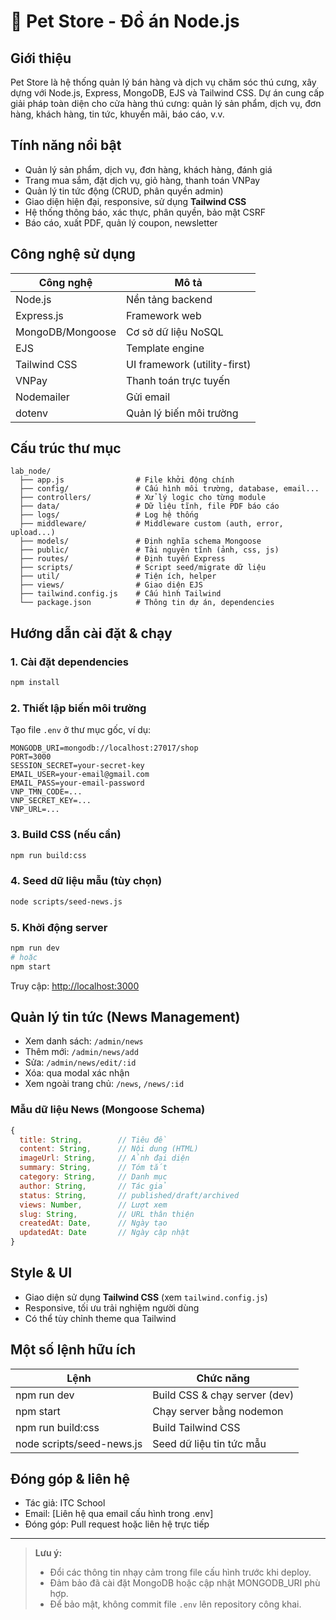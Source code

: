 # 🐾 Pet Store - Đồ án Node.js

## Giới thiệu
Pet Store là hệ thống quản lý bán hàng và dịch vụ chăm sóc thú cưng, xây dựng với Node.js, Express, MongoDB, EJS và Tailwind CSS. Dự án cung cấp giải pháp toàn diện cho cửa hàng thú cưng: quản lý sản phẩm, dịch vụ, đơn hàng, khách hàng, tin tức, khuyến mãi, báo cáo, v.v.

## Tính năng nổi bật
- Quản lý sản phẩm, dịch vụ, đơn hàng, khách hàng, đánh giá
- Trang mua sắm, đặt dịch vụ, giỏ hàng, thanh toán VNPay
- Quản lý tin tức động (CRUD, phân quyền admin)
- Giao diện hiện đại, responsive, sử dụng **Tailwind CSS**
- Hệ thống thông báo, xác thực, phân quyền, bảo mật CSRF
- Báo cáo, xuất PDF, quản lý coupon, newsletter

## Công nghệ sử dụng
| Công nghệ      | Mô tả |
|---------------|-------|
| Node.js       | Nền tảng backend |
| Express.js    | Framework web |
| MongoDB/Mongoose | Cơ sở dữ liệu NoSQL |
| EJS           | Template engine |
| Tailwind CSS  | UI framework (utility-first) |
| VNPay         | Thanh toán trực tuyến |
| Nodemailer    | Gửi email |
| dotenv        | Quản lý biến môi trường |

## Cấu trúc thư mục
```
lab_node/
  ├── app.js                # File khởi động chính
  ├── config/               # Cấu hình môi trường, database, email...
  ├── controllers/          # Xử lý logic cho từng module
  ├── data/                 # Dữ liệu tĩnh, file PDF báo cáo
  ├── logs/                 # Log hệ thống
  ├── middleware/           # Middleware custom (auth, error, upload...)
  ├── models/               # Định nghĩa schema Mongoose
  ├── public/               # Tài nguyên tĩnh (ảnh, css, js)
  ├── routes/               # Định tuyến Express
  ├── scripts/              # Script seed/migrate dữ liệu
  ├── util/                 # Tiện ích, helper
  ├── views/                # Giao diện EJS
  ├── tailwind.config.js    # Cấu hình Tailwind
  └── package.json          # Thông tin dự án, dependencies
```

## Hướng dẫn cài đặt & chạy
### 1. Cài đặt dependencies
```bash
npm install
```

### 2. Thiết lập biến môi trường
Tạo file `.env` ở thư mục gốc, ví dụ:
```env
MONGODB_URI=mongodb://localhost:27017/shop
PORT=3000
SESSION_SECRET=your-secret-key
EMAIL_USER=your-email@gmail.com
EMAIL_PASS=your-email-password
VNP_TMN_CODE=...
VNP_SECRET_KEY=...
VNP_URL=...
```

### 3. Build CSS (nếu cần)
```bash
npm run build:css
```

### 4. Seed dữ liệu mẫu (tùy chọn)
```bash
node scripts/seed-news.js
```

### 5. Khởi động server
```bash
npm run dev
# hoặc
npm start
```
Truy cập: [http://localhost:3000](http://localhost:3000)

## Quản lý tin tức (News Management)
- Xem danh sách: `/admin/news`
- Thêm mới: `/admin/news/add`
- Sửa: `/admin/news/edit/:id`
- Xóa: qua modal xác nhận
- Xem ngoài trang chủ: `/news`, `/news/:id`

### Mẫu dữ liệu News (Mongoose Schema)
```js
{
  title: String,        // Tiêu đề
  content: String,      // Nội dung (HTML)
  imageUrl: String,     // Ảnh đại diện
  summary: String,      // Tóm tắt
  category: String,     // Danh mục
  author: String,       // Tác giả
  status: String,       // published/draft/archived
  views: Number,        // Lượt xem
  slug: String,         // URL thân thiện
  createdAt: Date,      // Ngày tạo
  updatedAt: Date       // Ngày cập nhật
}
```

## Style & UI
- Giao diện sử dụng **Tailwind CSS** (xem `tailwind.config.js`)
- Responsive, tối ưu trải nghiệm người dùng
- Có thể tùy chỉnh theme qua Tailwind

## Một số lệnh hữu ích
| Lệnh | Chức năng |
|------|-----------|
| npm run dev | Build CSS & chạy server (dev) |
| npm start   | Chạy server bằng nodemon |
| npm run build:css | Build Tailwind CSS |
| node scripts/seed-news.js | Seed dữ liệu tin tức mẫu |

## Đóng góp & liên hệ
- Tác giả: ITC School
- Email: [Liên hệ qua email cấu hình trong .env]
- Đóng góp: Pull request hoặc liên hệ trực tiếp

---
> **Lưu ý:**
> - Đổi các thông tin nhạy cảm trong file cấu hình trước khi deploy.
> - Đảm bảo đã cài đặt MongoDB hoặc cập nhật MONGODB_URI phù hợp.
> - Để bảo mật, không commit file `.env` lên repository công khai.
